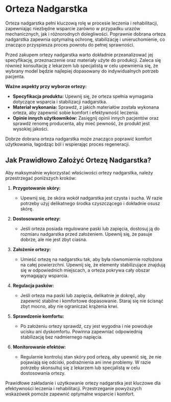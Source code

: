 # Orteza Nadgarstka

Orteza nadgarstka pełni kluczową rolę w procesie leczenia i rehabilitacji, zapewniając niezbędne wsparcie zarówno w przypadku urazów mechanicznych, jak i różnorodnych dolegliwości. Poprawnie dobrana orteza nadgarstka zapewnia optymalną ochronę, stabilizację i unieruchomienie, co znacząco przyspiesza proces powrotu do pełnej sprawności.

Przed zakupem ortezy nadgarstka warto dokładnie przeanalizować jej specyfikację, przeznaczenie oraz materiały użyte do produkcji. Zaleca się również konsultację z lekarzem lub specjalistą w celu upewnienia się, że wybrany model będzie najlepiej dopasowany do indywidualnych potrzeb pacjenta.

**Ważne aspekty przy wyborze ortezy:**
- **Specyfikacja produktu:** Upewnij się, że orteza spełnia wymagania dotyczące wsparcia i stabilizacji nadgarstka.
- **Materiał wykonania:** Sprawdź, z jakich materiałów została wykonana orteza, aby zapewnić sobie komfort i efektywność leczenia.
- **Opinie innych użytkowników:** Zasięgnij opinii innych pacjentów oraz sprawdź renomę producenta, aby mieć pewność, że produkt jest wysokiej jakości.

Dobrze dobrana orteza nadgarstka może znacząco poprawić komfort użytkowania, łagodząc ból i wspierając proces regeneracji.

## Jak Prawidłowo Założyć Ortezę Nadgarstka?

Aby maksymalnie wykorzystać właściwości ortezy nadgarstka, należy przestrzegać poniższych kroków:

1. **Przygotowanie skóry:**
    - Upewnij się, że skóra wokół nadgarstka jest czysta i sucha. W razie potrzeby użyj delikatnego środka czyszczącego i dokładnie osusz skórę.

2. **Dostosowanie ortezy:**
    - Jeśli orteza posiada regulowane paski lub zapięcia, dostosuj ją do rozmiaru nadgarstka przed założeniem. Upewnij się, że pasuje dobrze, ale nie jest zbyt ciasna.

3. **Założenie ortezy:**
    - Umieść ortezę na nadgarstku tak, aby była równomiernie rozłożona na całej powierzchni. Upewnij się, że elementy stabilizujące znajdują się w odpowiednich miejscach, a orteza pokrywa cały obszar wymagający wsparcia.

4. **Regulacja pasków:**
    - Jeśli orteza ma paski lub zapięcia, delikatnie je dokręć, aby zapewnić stabilne i komfortowe dopasowanie. Staraj się nie ścisnąć zbyt mocno, aby nie ograniczać krążenia krwi.

5. **Sprawdzenie komfortu:**
    - Po założeniu ortezy sprawdź, czy jest wygodna i nie powoduje ucisku ani dyskomfortu. Powinna zapewniać odpowiednią stabilizację bez nadmiernego napięcia.

6. **Monitorowanie efektów:**
    - Regularnie kontroluj stan skóry pod ortezą, aby upewnić się, że nie pojawiają się odciski, podrażnienia ani inne problemy. W razie potrzeby skonsultuj się z lekarzem lub specjalistą w celu dostosowania ortezy.

Prawidłowe zakładanie i użytkowanie ortezy nadgarstka jest kluczowe dla efektywności leczenia i rehabilitacji. Przestrzeganie powyższych wskazówek pomoże zapewnić optymalne wsparcie i komfort.
